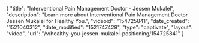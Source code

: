 {
    "title": "Interventional Pain Management Doctor - Jessen Mukalel",
    "description": "Learn more about Interventional Pain Management Doctor Jessen Mukalel for Healthy You.",
    "videoid": "154725841",
    "date_created": "1521040312",
    "date_modified": "1521747429",
    "type": "captivate",
    "layout": "video",
    "url": "\/v\/healthy-you-jessen-mukalel-positioning\/154725841"
}